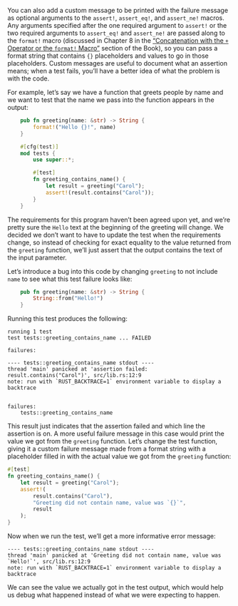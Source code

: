 

You can also add a custom message to be printed with the failure message as optional arguments to the `assert!`, `assert_eq!`, and `assert_ne!` macros. Any arguments specified after the one required argument to `assert!` or the two required arguments to `assert_eq!` and `assert_ne!` are passed along to the `format!` macro (discussed in Chapter 8 in the [“Concatenation with the `+` Operator or the `format!` Macro”](https://doc.rust-lang.org/stable/book/ch08-02-strings.html#concatenation-with-the--operator-or-the-format-macro) section of the Book), so you can pass a format string that contains `{}` placeholders and values to go in those placeholders. Custom messages are useful to document what an assertion means; when a test fails, you’ll have a better idea of what the problem is with the code.

For example, let’s say we have a function that greets people by name and we want to test that the name we pass into the function appears in the output:

```rust
    pub fn greeting(name: &str) -> String {
        format!("Hello {}!", name)
    }

    #[cfg(test)]
    mod tests {
        use super::*;

        #[test]
        fn greeting_contains_name() {
            let result = greeting("Carol");
            assert!(result.contains("Carol"));
        }
    }
```

The requirements for this program haven’t been agreed upon yet, and we’re pretty sure the `Hello` text at the beginning of the greeting will change. We decided we don’t want to have to update the test when the requirements change, so instead of checking for exact equality to the value returned from the `greeting` function, we’ll just assert that the output contains the text of the input parameter.

Let’s introduce a bug into this code by changing `greeting` to not include `name` to see what this test failure looks like:

```rust
    pub fn greeting(name: &str) -> String {
        String::from("Hello!")
    }
```

Running this test produces the following:

```text
running 1 test
test tests::greeting_contains_name ... FAILED

failures:

---- tests::greeting_contains_name stdout ----
thread 'main' panicked at 'assertion failed: result.contains("Carol")', src/lib.rs:12:9
note: run with `RUST_BACKTRACE=1` environment variable to display a backtrace


failures:
    tests::greeting_contains_name
```

This result just indicates that the assertion failed and which line the assertion is on. A more useful failure message in this case would print the value we got from the `greeting` function. Let’s change the test function, giving it a custom failure message made from a format string with a placeholder filled in with the actual value we got from the `greeting` function:

```rust
#[test]
fn greeting_contains_name() {
    let result = greeting("Carol");
    assert!(
        result.contains("Carol"),
        "Greeting did not contain name, value was `{}`",
        result
    );
}
```

Now when we run the test, we’ll get a more informative error message:

```text
---- tests::greeting_contains_name stdout ----
thread 'main' panicked at 'Greeting did not contain name, value was `Hello!`', src/lib.rs:12:9
note: run with `RUST_BACKTRACE=1` environment variable to display a backtrace
```

We can see the value we actually got in the test output, which would help us debug what happened instead of what we were expecting to happen.
